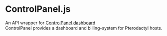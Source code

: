# ControlPanel.js
An API wrapper for [ControlPanel dashboard](https://github.com/ControlPanel-gg/dashboard) <br>
ControlPanel provides a dashboard and billing-system for Pterodactyl hosts.
